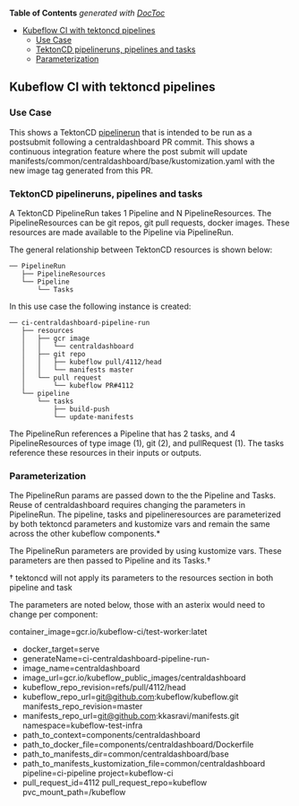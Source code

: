 <!-- START doctoc generated TOC please keep comment here to allow auto update -->
<!-- DON'T EDIT THIS SECTION, INSTEAD RE-RUN doctoc TO UPDATE -->
**Table of Contents**  *generated with [DocToc](https://github.com/thlorenz/doctoc)*

- [Kubeflow CI with tektoncd pipelines](#kubeflow-ci-with-tektoncd-pipelines)
  - [Use Case](#use-case)
  - [TektonCD pipelineruns, pipelines and tasks](#tektoncd-pipelineruns-pipelines-and-tasks)
  - [Parameterization](#parameterization)

<!-- END doctoc generated TOC please keep comment here to allow auto update -->

## Kubeflow CI with tektoncd pipelines

### Use Case

This shows a TektonCD [pipelinerun](https://github.com/tektoncd/pipeline/blob/master/docs/pipelineruns.md) that is intended to be run as a postsubmit following a centraldashboard PR commit. This shows a continuous integration feature where the post submit will update manifests/common/centraldashboard/base/kustomization.yaml with the new image tag generated from this PR. 


### TektonCD pipelineruns, pipelines and tasks

A TektonCD PipelineRun takes 1 Pipeline and N PipelineResources.
The PipelineResources can be git repos, git pull requests, docker images.
These resources are made available to the Pipeline via PipelineRun.

The general relationship between TektonCD resources is shown below:

```
── PipelineRun
   ├── PipelineResources
   └── Pipeline
       └── Tasks
```

In this use case the following instance is created:

```
── ci-centraldashboard-pipeline-run
   ├── resources
   │   ├── gcr image
   │   │   └── centraldashboard
   │   ├── git repo
   │   │   ├── kubeflow pull/4112/head
   │   │   └── manifests master
   │   └── pull request
   │       └── kubeflow PR#4112
   └── pipeline
       └── tasks
           ├── build-push
           └── update-manifests
```

The PipelineRun references a Pipeline that has 2 tasks, 
and 4 PipelineResources of type image (1), git (2), and pullRequest (1). 
The tasks reference these resources in their inputs or outputs. 

### Parameterization 

The PipelineRun params are passed down to the the Pipeline and Tasks.
Reuse of centraldashboard requires changing the parameters in PipelineRun.
The pipeline, tasks and pipelineresources are parameterized by both tektoncd parameters
and kustomize vars and remain the same across the other kubeflow components.*

The PipelineRun parameters are provided by using kustomize vars.
These parameters are then passed to Pipeline and its Tasks.†

† tektoncd will not apply its parameters to the resources section in both pipeline and task

The parameters are noted below, those with an asterix would need to change per component:

  container_image=gcr.io/kubeflow-ci/test-worker:latet
* docker_target=serve
* generateName=ci-centraldashboard-pipeline-run-
* image_name=centraldashboard
* image_url=gcr.io/kubeflow_public_images/centraldashboard
* kubeflow_repo_revision=refs/pull/4112/head
* kubeflow_repo_url=git@github.com:kubeflow/kubeflow.git
  manifests_repo_revision=master
* manifests_repo_url=git@github.com:kkasravi/manifests.git
  namespace=kubeflow-test-infra
* path_to_context=components/centraldashboard
* path_to_docker_file=components/centraldashboard/Dockerfile
* path_to_manifests_dir=common/centraldashboard/base
* path_to_manifests_kustomization_file=common/centraldashboard
  pipeline=ci-pipeline
  project=kubeflow-ci
* pull_request_id=4112
  pull_request_repo=kubeflow
  pvc_mount_path=/kubeflow
